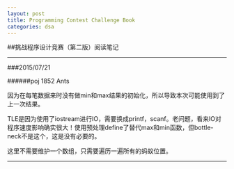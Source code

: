 ```yaml
---
layout: post
title: Programming Contest Challenge Book
categories: dsa
---
```

<script>
	
</script>
##挑战程序设计竞赛（第二版）阅读笔记

------------

###2015/07/21

######poj 1852 Ants

因为在每笔数据来时没有做min和max结果的初始化，所以导致本次可能使用到了上一次结果。

TLE是因为使用了iostream进行IO，需要换成printf，scanf。老问题，看来IO对程序速度影响确实很大！使用预处理define了替代max和min函数，但bottle-neck不是这个，这是没有必要的。

这里不需要维护一个数组，只需要遍历一遍所有的蚂蚁位置。

------------

